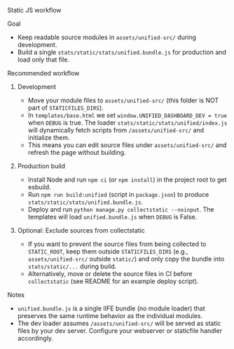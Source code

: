 Static JS workflow

Goal
- Keep readable source modules in `assets/unified-src/` during development.
- Build a single `stats/static/stats/unified.bundle.js` for production and load only that file.

Recommended workflow
1. Development
   - Move your module files to `assets/unified-src/` (this folder is NOT part of `STATICFILES_DIRS`).
   - In `templates/base.html` we set `window.UNIFIED_DASHBOARD_DEV = true` when `DEBUG` is true. The loader `stats/static/stats/unified/index.js` will dynamically fetch scripts from `/assets/unified-src/` and initialize them.
   - This means you can edit source files under `assets/unified-src/` and refresh the page without building.

2. Production build
   - Install Node and run `npm ci` (or `npm install`) in the project root to get esbuild.
   - Run `npm run build:unified` (script in `package.json`) to produce `stats/static/stats/unified.bundle.js`.
   - Deploy and run `python manage.py collectstatic --noinput`. The templates will load `unified.bundle.js` when `DEBUG` is False.

3. Optional: Exclude sources from collectstatic
   - If you want to prevent the source files from being collected to `STATIC_ROOT`, keep them outside `STATICFILES_DIRS` (e.g., `assets/unified-src/` outside `static/`) and only copy the bundle into `stats/static/...` during build.
   - Alternatively, move or delete the source files in CI before `collectstatic` (see README for an example deploy script).

Notes
- `unified.bundle.js` is a single IIFE bundle (no module loader) that preserves the same runtime behavior as the individual modules.
- The dev loader assumes `/assets/unified-src/` will be served as static files by your dev server. Configure your webserver or staticfile handler accordingly.
